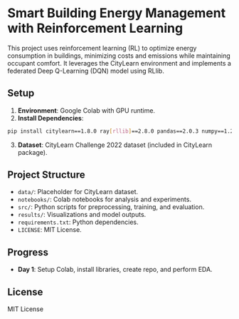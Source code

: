 # Smart Building Energy Management with Reinforcement Learning
This project uses reinforcement learning (RL) to optimize energy consumption in buildings, minimizing costs and emissions while maintaining occupant comfort. It leverages the CityLearn environment and implements a federated Deep Q-Learning (DQN) model using RLlib.

## Setup
1. **Environment**: Google Colab with GPU runtime.
2. **Install Dependencies**:
```bash
pip install citylearn==1.8.0 ray[rllib]==2.8.0 pandas==2.0.3 numpy==1.24.3 matplotlib==3.7.2 seaborn==0.12.2
```
3. **Dataset**: CityLearn Challenge 2022 dataset (included in CityLearn package).

## Project Structure
- `data/`: Placeholder for CityLearn dataset.
- `notebooks/`: Colab notebooks for analysis and experiments.
- `src/`: Python scripts for preprocessing, training, and evaluation.
- `results/`: Visualizations and model outputs.
- `requirements.txt`: Python dependencies.
- `LICENSE`: MIT License.

## Progress
- **Day 1**: Setup Colab, install libraries, create repo, and perform EDA.

## License
MIT License
```
